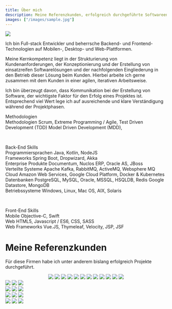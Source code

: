 ```yaml
---
title: Über mich
description: Meine Referenzkunden, erfolgreich durchgeführte Softwareentwicklungs projekte
images: ["/images/sample.jpg"]
---
```



<img src="/images/build-measure-earn.jpg" class="article-header-image">

Ich bin Full-stack Entwickler und beherrsche Backend- und Frontend-Technologien 
auf Mobilen-, Desktop- und Web-Plattformen.  

Meine Kernkompetenz liegt in der Strukturierung von Kundenanforderungen, 
der Konzeptionierung und der Erstellung von einsatzreifen Softwarelösungen und der nachfolgenden Eingliederung in 
den Betrieb dieser Lösung beim Kunden.
Hierbei arbeite ich gerne zusammen mit dem Kunden in einer agilen, iterativen Arbeitsweise.

Ich bin überzeugt davon, dass Kommunikation bei der Erstellung von Software, der wichtigste Faktor für den
Erfolg eines Projektes ist. Entsprechend viel Wert lege ich auf ausreichende und klare Verständigung während der Projektphasen.

<div class="reference-tech-container methodology">
    <div class="tech-head">Methodologien</div>
    <div class="tech-items">
        <span class="tech-text-label">Methodologien</span>
        <span class="tech-text-item">Scrum, Extreme Programming / Agile,</span> 
        <span class="tech-text-item">Test Driven Development (TDD)</span>
        <span class="tech-text-item">Model Driven Development (MDD), </span>
    </div>
</div>
<p>&nbsp;</p>
<div class="reference-tech-container backend">
    <div class="tech-head">Back-End Skills</div>
    <div class="tech-items">
        <span class="tech-text-label">Programmiersprachen</span>
        <span class="tech-text-item">Java, Kotlin, NodeJS</span>
    </div>
    <div class="tech-items">
        <span class="tech-text-label">Frameworks</span>
        <span class="tech-text-item">Spring Boot, Dropwizard, Akka</span>        
    </div>
    <div class="tech-items">
        <span class="tech-text-label">Enterprise Produkte</span>
        <span class="tech-text-item">Documentum, Nuclos ERP, Oracle AS, JBoss</span>        
    </div>
    <div class="tech-items">
        <span class="tech-text-label">Verteilte Systeme</span>
        <span class="tech-text-item">Apache Kafka, RabbitMQ, ActiveMQ, Websphere MQ</span>        
    </div>
    <div class="tech-items">
        <span class="tech-text-label">Cloud</span>
        <span class="tech-text-item">Amazon Web Services, Google Cloud Platform,</span>    
        <span class="tech-text-item">Docker & Kubernetes</span>    
    </div>
    <div class="tech-items">
        <span class="tech-text-label">Datenbanken</span>
        <span class="tech-text-item">PostgreSQL, MySQL, Oracle, MSSQL, HSQLDB, Redis</span>    
        <span class="tech-text-item">Google Datastore, MongoDB</span>    
    </div>
    <div class="tech-items">
        <span class="tech-text-label">Betriebssysteme</span>
        <span class="tech-text-item">Windows, Linux, Mac OS, AIX, Solaris</span>
    </div>
</div>

<p>&nbsp;</p>

<div class="reference-tech-container frontend">
    <div class="tech-head">Front-End Skills</div>
    <div class="tech-items ">
        <span class="tech-text-label">Mobile</span>
        <span class="tech-text-item">Objective-C, Swift</span>
    </div>    
    <div class="tech-items ">
        <span class="tech-text-label">Web</span>
        <span class="tech-text-item">HTML5, Javascript / ES6, CSS, SASS</span>
    </div>
    <div class="tech-items">
        <span class="tech-text-label">Web Frameworks</span>
        <span class="tech-text-item">Vue.JS, Thymeleaf, Velocity, JSP, JSF</span>
    </div>
</div>


# Meine Referenzkunden

Für diese Firmen habe ich unter anderem bislang erfolgreich Projekte durchgeführt.

<center>
    <div class="reference-mobile-container">
        <img src="/images/referenzen/rewe_digital_logo.jpg">
        <img src="/images/referenzen/eon_logo.jpg">
        <img src="/images/referenzen/hrs_logo.png">        
        <img src="/images/referenzen/bayer_logo.jpg">
        <img src="/images/referenzen/vodafone_logo.png">
        <img src="/images/referenzen/pkw_de_logo.png">
        <img src="/images/referenzen/acentic_logo.jpg">
        <img src="/images/referenzen/schlankr_logo.png">
        <img src="/images/referenzen/unitymedia_logo.jpg">
        <img src="/images/referenzen/contentteam_logo.jpg">
        <img src="/images/referenzen/earthtv_logo.png">
        <img src="/images/referenzen/imageloop_logo.jpg">
    </div>
</center>

<div class="reference-container">
    <img src="/images/referenzen/rewe_digital_logo.jpg">
    <img src="/images/referenzen/eon_logo.jpg">
    <img src="/images/referenzen/hrs_logo.png">        
</div>
<div class="reference-container">
    <img src="/images/referenzen/bayer_logo.jpg">
    <img src="/images/referenzen/vodafone_logo.png">
    <img src="/images/referenzen/unitymedia_logo.jpg">
</div>
<div class="reference-container">
    <img src="/images/referenzen/pkw_de_logo.png">
    <img src="/images/referenzen/acentic_logo.jpg">
    <img src="/images/referenzen/schlankr_logo.png">
</div>                       
<div class="reference-container">
    <img src="/images/referenzen/contentteam_logo.jpg">
    <img src="/images/referenzen/earthtv_logo.png">
    <img src="/images/referenzen/imageloop_logo.jpg">
</div>
